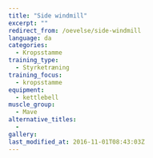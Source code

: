 ```yaml
---
title: "Side windmill"
excerpt: ""
redirect_from: /oevelse/side-windmill
language: da
categories:
  - Kropsstamme
training_type: 
  - Styrketræning
training_focus: 
  - kropsstamme
equipment:
  - kettlebell
muscle_group:
  - Mave
alternative_titles:
  - 
gallery:
last_modified_at: 2016-11-01T08:43:03Z
---
```



